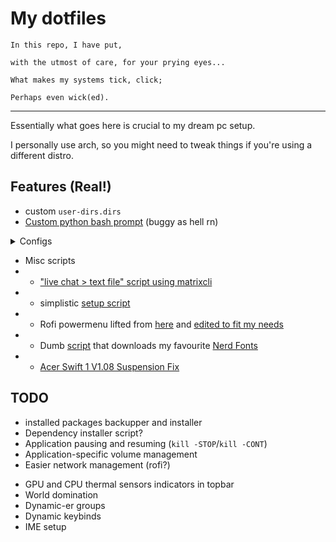 # My dotfiles

```
In this repo, I have put,

with the utmost of care, for your prying eyes...

What makes my systems tick, click;

Perhaps even wick(ed).
```

---

Essentially what goes here is crucial to my dream pc setup.

I personally use arch, so you might need to tweak things if you're using a
different distro.

## Features (Real!)
- custom `user-dirs.dirs`
- [Custom python bash prompt](./Config/customprompt.py) (buggy as hell rn)

<details><summary>Configs</summary>

- the bash shell ([.profile](./profile) and [.bashrc](./bashrc))
- [neofetch](./Config/neofetch/config.conf)
- [alacritty](./Config/alacritty/alacritty.yml)
- [micro](./Config/micro/)
- [clight](./Config/clight.conf)
- [dunst](./Config/dunst/dunstrc)
- [mopidy](./Config/mopidy/mopidy.conf)
- [Qtile](./Config/qtile/) (requires [qtile-extras](https://github.com/elParaguayo/qtile-extras)!)
- [rofi](./Config/rofi/)
- [matrixcli](./Config/live-matrixcli-cfg.py)

</details>

- Misc scripts
- - ["live chat > text file" script using matrixcli](./bin/live-chat.sh)
- - simplistic [setup script](./setup.sh)
- - Rofi powermenu lifted from [here](https://github.com/adi1090x/rofi#powermenus) and [edited to fit my needs](./bin/rofi-powermenu)
- - Dumb [script](./bin/nf-dl) that downloads my favourite [Nerd Fonts](https://www.nerdfonts.com/)
- - [Acer Swift 1 V1.08 Suspension Fix](https://wiki.archlinux.org/title/Acer_Swift_1_SF114-34#Suspension)


## TODO
- installed packages backupper and installer
- Dependency installer script?
- Application pausing and resuming (`kill -STOP`/`kill -CONT`)
- Application-specific volume management
- Easier network management (rofi?)
<!-- - More keychords idk -->
- GPU and CPU thermal sensors indicators in topbar
- World domination
- Dynamic-er groups
- Dynamic keybinds
- IME setup
